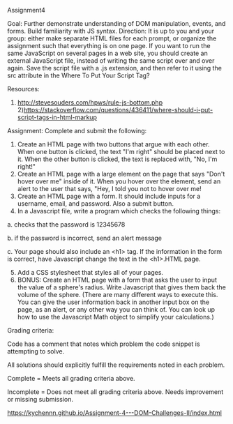 Assignment4

Goal:
Further demonstrate understanding of DOM manipulation, events, and forms. Build familiarity with JS syntax.
Direction:
It is up to you and your group: either make separate HTML files for each prompt, or organize the assignment such that everything is on one page. If you want to run the same JavaScript on several pages in a web site, you should create an external JavaScript file, instead of writing the same script over and over again. Save the script file with a .js extension, and then refer to it using the src attribute in the <script> tag.
Example: <script src="myscripts.js"></script>
Where To Put Your Script Tag?

Resources:
1) http://stevesouders.com/hpws/rule-js-bottom.php
2)https://stackoverflow.com/questions/436411/where-should-i-put-script-tags-in-html-markup


Assignment:
Complete and submit the following:
1. Create an HTML page with two buttons that argue with each other. When one button is clicked, the text "I'm right" should be placed next to it. When the other button is clicked, the text is replaced with, "No, I'm right!"
2. Create an HTML page with a large element on the page that says "Don't hover over me" inside of it. When you hover over the element, send an alert to the user that says, "Hey, I told you not to hover over me!
3. Create an HTML page with a form. It should include inputs for a username, email, and password. Also a submit button.
4. In a Javascript file, write a program which checks the following things:

  a. checks that the password is 12345678

  b. if the password is incorrect, send an alert message

  c. Your page should also include an \<h1> tag. If the information in the form is correct, have Javascript change the text in the \<h1>.HTML page.

5. Add a CSS stylesheet that styles all of your pages.
6. BONUS: Create an HTML page with a form that asks the user to input the value of a sphere's radius. Write Javascript that gives them back the volume of the sphere. (There are many different ways to execute this. You can give the user information back in another input box on the page, as an alert, or any other way you can think of. You can look up how to use the Javascript Math object to simplify your calculations.)

Grading criteria:

  Code has a comment that notes which problem the code snippet is attempting to solve.

  All solutions should explicitly fulfill the requirements noted in each problem.

  Complete = Meets all grading criteria above.

  Incomplete = Does not meet all grading criteria above. Needs improvement or missing submission.
  
  
  https://kychennn.github.io/Assignment-4---DOM-Challenges-II/index.html
